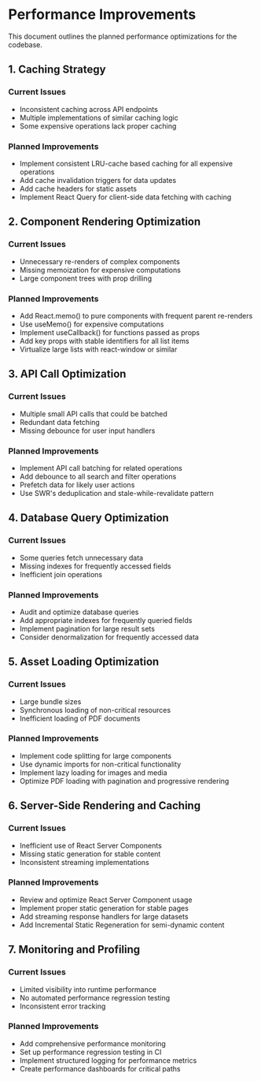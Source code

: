 # Performance Improvements

This document outlines the planned performance optimizations for the codebase.

## 1. Caching Strategy

### Current Issues
- Inconsistent caching across API endpoints
- Multiple implementations of similar caching logic
- Some expensive operations lack proper caching

### Planned Improvements
- Implement consistent LRU-cache based caching for all expensive operations
- Add cache invalidation triggers for data updates
- Add cache headers for static assets
- Implement React Query for client-side data fetching with caching

## 2. Component Rendering Optimization

### Current Issues
- Unnecessary re-renders of complex components
- Missing memoization for expensive computations
- Large component trees with prop drilling

### Planned Improvements
- Add React.memo() to pure components with frequent parent re-renders
- Use useMemo() for expensive computations
- Implement useCallback() for functions passed as props
- Add key props with stable identifiers for all list items
- Virtualize large lists with react-window or similar

## 3. API Call Optimization

### Current Issues
- Multiple small API calls that could be batched
- Redundant data fetching
- Missing debounce for user input handlers

### Planned Improvements
- Implement API call batching for related operations
- Add debounce to all search and filter operations
- Prefetch data for likely user actions
- Use SWR's deduplication and stale-while-revalidate pattern

## 4. Database Query Optimization

### Current Issues
- Some queries fetch unnecessary data
- Missing indexes for frequently accessed fields
- Inefficient join operations

### Planned Improvements
- Audit and optimize database queries
- Add appropriate indexes for frequently queried fields
- Implement pagination for large result sets
- Consider denormalization for frequently accessed data

## 5. Asset Loading Optimization

### Current Issues
- Large bundle sizes
- Synchronous loading of non-critical resources
- Inefficient loading of PDF documents

### Planned Improvements
- Implement code splitting for large components
- Use dynamic imports for non-critical functionality
- Implement lazy loading for images and media
- Optimize PDF loading with pagination and progressive rendering

## 6. Server-Side Rendering and Caching

### Current Issues
- Inefficient use of React Server Components
- Missing static generation for stable content
- Inconsistent streaming implementations

### Planned Improvements
- Review and optimize React Server Component usage
- Implement proper static generation for stable pages
- Add streaming response handlers for large datasets
- Add Incremental Static Regeneration for semi-dynamic content

## 7. Monitoring and Profiling

### Current Issues
- Limited visibility into runtime performance
- No automated performance regression testing
- Inconsistent error tracking

### Planned Improvements
- Add comprehensive performance monitoring
- Set up performance regression testing in CI
- Implement structured logging for performance metrics
- Create performance dashboards for critical paths